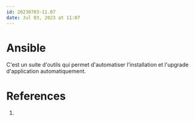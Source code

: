 ```yaml
---
id: 20230703-11.07
date: Jul 03, 2023 at 11:07
---
```


# Ansible

C'est un suite d'outils qui permet d'automatiser l'installation et l'upgrade d'application automatiquement. 

# References
1. 